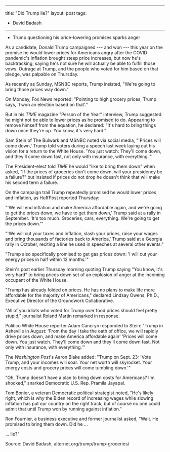  --- 
title: "Did Trump lie?"
layout: post
tags:
- David Badash
 --- 

- Trump questioning his price-lowering promises sparks anger

As a candidate, Donald Trump campaigned --- and won --- this year on the promise he would lower prices for Americans angry after the COVID pandemic's inflation brought steep price increases, but now he's backtracking, saying he's not sure he will actually be able to fulfill those vows. Outrage at Trump, and the people who voted for him based on that pledge, was palpable on Thursday.

As recently as Sunday, MSNBC reports, Trump insisted, "We're going to bring those prices way down."

On Monday, Fox News reported: "Pointing to high grocery prices, Trump says, 'I won an election based on that'."

But in his *TIME* magazine "Person of the Year" interview, Trump suggested he might not be able to lower prices as he promised to do. Appearing to remove himself from the equation, he declared: "It's hard to bring things down once they're up. You know, it's very hard."

Sam Stein of The Bulwark and MSNBC noted via social media, "'Prices will come down,' Trump told voters during a speech last week laying out his vision for a return to the White House. 'You just watch: They'll come down, and they'll come down fast, not only with insurance, with everything.'"

The President-elect told *TIME* he would "like to bring them down" when asked, "If the prices of groceries don't come down, will your presidency be a failure?" but insisted if prices do not drop he doesn't think that will make his second term a failure.

On the campaign trail Trump repeatedly promised he would lower prices and inflation, as HuffPost reported Thursday:

"'We will end inflation and make America affordable again, and we're going to get the prices down, we have to get them down,' Trump said at a rally in September. 'It's too much. Groceries, cars, everything. We're going to get the prices down.'"

"'We will cut your taxes and inflation, slash your prices, raise your wages and bring thousands of factories back to America,' Trump said at a Georgia rally in October, reciting a line he used in speeches at several other events."

"Trump also specifically promised to get gas prices down: 'I will cut your energy prices in half within 12 months.'"

Stein's post earlier Thursday morning quoting Trump saying "You know, it's very hard" to bring prices down set of an explosion of anger at the incoming occupant of the White House.

"Trump has already folded on prices. He has no plans to make life more affordable for the majority of Americans," declared Lindsay Owens, Ph.D., Executive Director of the Groundwork Collaborative.

"All of you idiots who voted for Trump over food prices should feel pretty stupid," journalist Roland Martin remarked in response.

Politico White House reporter Adam Cancryn responded to Stein: "Trump in Asheville in August: 'From the day I take the oath of office, we will rapidly drive prices down, and make America affordable again' 'Prices will come down. You just watch. They'll come down and they'll come down fast. Not only with insurance, with everything.'"

The *Washington Post*'s Aaron Blake added: "Trump on Sept. 23: 'Vote Trump, and your incomes will soar. Your net worth will skyrocket. Your energy costs and grocery prices will come tumbling down.'"

"Oh, Trump doesn't have a plan to bring down costs for Americans? I'm shocked," snarked Democratic U.S. Rep. Pramila Jayapal.

Tom Bonier, a veteran Democratic political strategist noted, "He's likely right, which is why the Biden record of increasing wages while slowing inflation has put our country on the right track, but of course no one could admit that until Trump won by running against inflation."

Ron Fournier, a business executive and former journalist asked, "Wait. He promised to bring them down. Did he ...

... lie?"

Source: David Badash, alternet.org/trump/trump-groceries/
